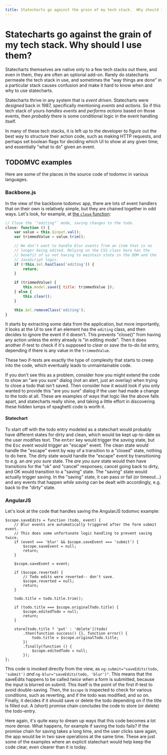 ```yaml
---
title: Statecharts go against the grain of my tech stack.  Why should I use them?
---
```


# Statecharts go against the grain of my tech stack.  Why should I use them?

Statecharts themselves are native only to a few tech stacks out there, and even in them, they are often an optional add-on.  Rarely do statecharts permeate the tech stack in use, and sometimes the "way things are done" in a particular stack causes confusion and make it hard to know when and why to use statecharts.

Statecharts thrive in any system that is _event driven_.  Statecharts were _designed_ back in 1987, specifically mentioning _events_ and _actions_.  So if this tech stack of yours _handles events_ and _performs actions_ based on those events, then _probably_ there is some conditional logic in the event handling itself.

In many of these tech stacks, it is left up to the developer to figure out the best way to structure their action code, such as making HTTP requests, and perhaps set boolean flags for deciding which UI to show at any given time; and essentially "what to do" given an event.

## TODOMVC examples

Here are some of the places in the source code of todomvc in various languages.

### Backbone.js

In the view of the backbone todomvc app, there are lots of event handlers that on their own is relatively simple, but they are chained together in odd ways.  Let's look, for example, at [the `close` function](https://github.com/tastejs/todomvc/blob/gh-pages/examples/backbone/js/views/todo-view.js#L79-L99):

```js
// Close the `"editing"` mode, saving changes to the todo.
close: function () {
	var value = this.$input.val();
	var trimmedValue = value.trim();

	// We don't want to handle blur events from an item that is no
	// longer being edited. Relying on the CSS class here has the
	// benefit of us not having to maintain state in the DOM and the
	// JavaScript logic.
	if (!this.$el.hasClass('editing')) {
		return;
	}

	if (trimmedValue) {
		this.model.save({ title: trimmedValue });
	} else {
		this.clear();
	}

	this.$el.removeClass('editing');
}
```

It starts by extracting some data from the application, but more importantly, it looks at the UI to see if an element has the `editing` class, and then decides to ignore the event if it doesn't.  This prevents "close()" from having any action unless the entry already is "in editing mode".  Then it does another if-test to check if it's supposed to _clear_ or _save_ the to-do list entry, depending if there is any value in the `trimmedValue`.

These two if-tests are exactly the type of complexity that starts to creep into the code, which eventually leads to unmaintainable code.

If you don't see this as a problem, consider how you might extend the code to show an "are you sure" dialog (not an alert, just an overlay) when trying to close a todo that isn't saved.  Then consider how it would look if you only wanted to provide this "are you sure" dialog if the user had made a change to the todo at all.  These are examples of ways that logic like the above falls apart, and statecharts really shine, and taking a little effort in discovering these hidden lumps of spaghetti code is worth it.

#### Statechart

To start off with the todo entry modeled as a statechart would probably have different states for dirty and clean, which would be kept up-to-date as the user modifies text.  The <kbd>enter</kbd> key would trigger the _saving_ state, but the <kbd>Esc</kbd> event would trigger an "escape" event.  The clean state would handle the "escape" event by way of a transition to a "closed" state, nothing to do here.  The dirty state would handle the "escape" event by transitioning to e.g. an _are you sure_ state.  The _are you sure_ state would then have transitions for the "ok" and "cancel" responses; cancel going back to dirty, and OK would transition to a "saving" state.  The "saving" state would actually trigger saving.  In the "saving" state, it can pass or fail (or timeout...) and any events that happen _while saving_ can be dealt with accordingly, e.g. back to the "dirty" state.

### AngularJS

Let's look at the code that handles saving the AngularJS todomvc example:

```
$scope.saveEdits = function (todo, event) {
	// Blur events are automatically triggered after the form submit event.
	// This does some unfortunate logic handling to prevent saving twice.
	if (event === 'blur' && $scope.saveEvent === 'submit') {
		$scope.saveEvent = null;
		return;
	}

	$scope.saveEvent = event;

	if ($scope.reverted) {
		// Todo edits were reverted-- don't save.
		$scope.reverted = null;
		return;
	}

	todo.title = todo.title.trim();

	if (todo.title === $scope.originalTodo.title) {
		$scope.editedTodo = null;
		return;
	}

	store[todo.title ? 'put' : 'delete'](todo)
		.then(function success() {}, function error() {
			todo.title = $scope.originalTodo.title;
		})
		.finally(function () {
			$scope.editedTodo = null;
		});
};
```

This code is invoked directly from the view, as `ng-submit="saveEdits(todo, 'submit')` _and_ `ng-blur="saveEdits(todo, 'blur')"`. This means that the saveEdits happens to be called _twice_ when a form is submitted, because the input is blurred on submit.  This itself is the point of the first if-test to avoid double-saving.  Then, the `$scope` is inspected to check for various conditions, such as reverting, and if the todo was modified, and so on.  Finally, it decides if it should save or delete the todo depending on if the title is filled out.  A (short) promise chain concludes the code to store (or delete) the todo-entry.

Here again, it's quite easy to dream up ways that this code becomes a lot more dense.  What happens, for example if saving the todo fails?  If the promise chain for saving takes a long time, and the user clicks save again, the app would be in two save operations at the same time.  These are just some of the examples where an explicit statechart would help keep the code clear, even clearer than it is today.
